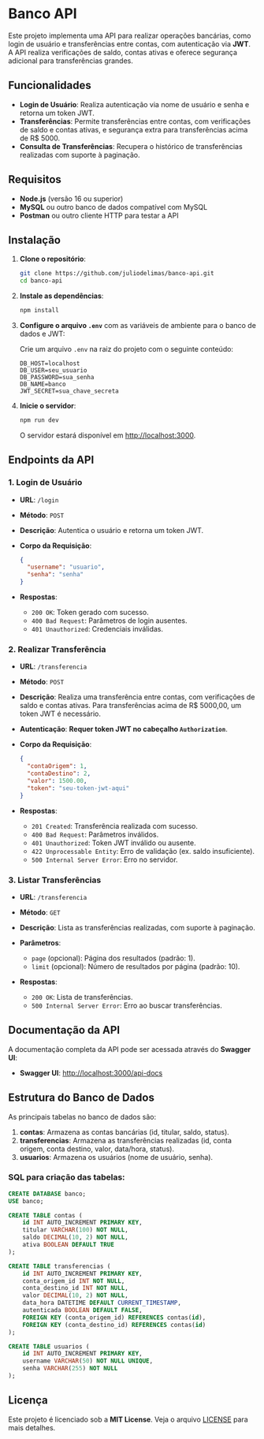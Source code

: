 
# Banco API

Este projeto implementa uma API para realizar operações bancárias, como login de usuário e transferências entre contas, com autenticação via **JWT**. A API realiza verificações de saldo, contas ativas e oferece segurança adicional para transferências grandes.

## Funcionalidades

- **Login de Usuário**: Realiza autenticação via nome de usuário e senha e retorna um token JWT.
- **Transferências**: Permite transferências entre contas, com verificações de saldo e contas ativas, e segurança extra para transferências acima de R$ 5000.
- **Consulta de Transferências**: Recupera o histórico de transferências realizadas com suporte à paginação.

## Requisitos

- **Node.js** (versão 16 ou superior)
- **MySQL** ou outro banco de dados compatível com MySQL
- **Postman** ou outro cliente HTTP para testar a API

## Instalação

1. **Clone o repositório**:

   ```bash
   git clone https://github.com/juliodelimas/banco-api.git
   cd banco-api
   ```

2. **Instale as dependências**:

   ```bash
   npm install
   ```

3. **Configure o arquivo `.env`** com as variáveis de ambiente para o banco de dados e JWT:

   Crie um arquivo `.env` na raiz do projeto com o seguinte conteúdo:

   ```env
   DB_HOST=localhost
   DB_USER=seu_usuario
   DB_PASSWORD=sua_senha
   DB_NAME=banco
   JWT_SECRET=sua_chave_secreta
   ```

4. **Inicie o servidor**:

   ```bash
   npm run dev
   ```

   O servidor estará disponível em [http://localhost:3000](http://localhost:3000).

## Endpoints da API

### 1. **Login de Usuário**
- **URL**: `/login`
- **Método**: `POST`
- **Descrição**: Autentica o usuário e retorna um token JWT.
  
- **Corpo da Requisição**:

  ```json
  {
    "username": "usuario",
    "senha": "senha"
  }
  ```

- **Respostas**:
  - `200 OK`: Token gerado com sucesso.
  - `400 Bad Request`: Parâmetros de login ausentes.
  - `401 Unauthorized`: Credenciais inválidas.

### 2. **Realizar Transferência**
- **URL**: `/transferencia`
- **Método**: `POST`
- **Descrição**: Realiza uma transferência entre contas, com verificações de saldo e contas ativas. Para transferências acima de R$ 5000,00, um token JWT é necessário.

- **Autenticação**: **Requer token JWT no cabeçalho `Authorization`**.

- **Corpo da Requisição**:

  ```json
  {
    "contaOrigem": 1,
    "contaDestino": 2,
    "valor": 1500.00,
    "token": "seu-token-jwt-aqui"
  }
  ```

- **Respostas**:
  - `201 Created`: Transferência realizada com sucesso.
  - `400 Bad Request`: Parâmetros inválidos.
  - `401 Unauthorized`: Token JWT inválido ou ausente.
  - `422 Unprocessable Entity`: Erro de validação (ex. saldo insuficiente).
  - `500 Internal Server Error`: Erro no servidor.

### 3. **Listar Transferências**
- **URL**: `/transferencia`
- **Método**: `GET`
- **Descrição**: Lista as transferências realizadas, com suporte à paginação.

- **Parâmetros**:
  - `page` (opcional): Página dos resultados (padrão: 1).
  - `limit` (opcional): Número de resultados por página (padrão: 10).

- **Respostas**:
  - `200 OK`: Lista de transferências.
  - `500 Internal Server Error`: Erro ao buscar transferências.

## Documentação da API

A documentação completa da API pode ser acessada através do **Swagger UI**:

- **Swagger UI**: [http://localhost:3000/api-docs](http://localhost:3000/api-docs)

## Estrutura do Banco de Dados

As principais tabelas no banco de dados são:

1. **contas**: Armazena as contas bancárias (id, titular, saldo, status).
2. **transferencias**: Armazena as transferências realizadas (id, conta origem, conta destino, valor, data/hora, status).
3. **usuarios**: Armazena os usuários (nome de usuário, senha).

### SQL para criação das tabelas:

```sql
CREATE DATABASE banco;
USE banco;

CREATE TABLE contas (
    id INT AUTO_INCREMENT PRIMARY KEY,
    titular VARCHAR(100) NOT NULL,
    saldo DECIMAL(10, 2) NOT NULL,
    ativa BOOLEAN DEFAULT TRUE
);

CREATE TABLE transferencias (
    id INT AUTO_INCREMENT PRIMARY KEY,
    conta_origem_id INT NOT NULL,
    conta_destino_id INT NOT NULL,
    valor DECIMAL(10, 2) NOT NULL,
    data_hora DATETIME DEFAULT CURRENT_TIMESTAMP,
    autenticada BOOLEAN DEFAULT FALSE,
    FOREIGN KEY (conta_origem_id) REFERENCES contas(id),
    FOREIGN KEY (conta_destino_id) REFERENCES contas(id)
);

CREATE TABLE usuarios (
    id INT AUTO_INCREMENT PRIMARY KEY,
    username VARCHAR(50) NOT NULL UNIQUE,
    senha VARCHAR(255) NOT NULL
);
```

## Licença

Este projeto é licenciado sob a **MIT License**. Veja o arquivo [LICENSE](LICENSE) para mais detalhes.
